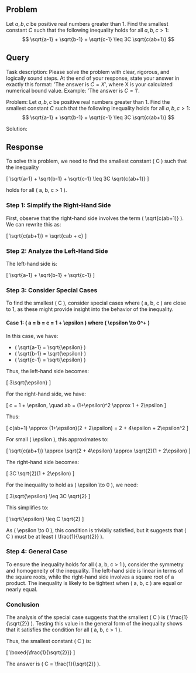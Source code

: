 ## Problem

Let $a, b, c$ be positive real numbers greater than 1. Find the smallest constant $C$ such that the following inequality holds for all $a, b, c > 1$:
$$
\sqrt{a-1} + \sqrt{b-1} + \sqrt{c-1} \leq 3C \sqrt{c(ab+1)}
$$

## Query

Task description: Please solve the problem with clear, rigorous, and logically sound steps. At the end of your response, state your answer in exactly this format: 'The answer is $C=X$', where X is your calculated numerical bound value. Example: 'The answer is $C=1$'.

Problem: Let $a, b, c$ be positive real numbers greater than 1. Find the smallest constant $C$ such that the following inequality holds for all $a, b, c > 1$:
$$
\sqrt{a-1} + \sqrt{b-1} + \sqrt{c-1} \leq 3C \sqrt{c(ab+1)}
$$

Solution:

## Response

To solve this problem, we need to find the smallest constant \( C \) such that the inequality

\[
\sqrt{a-1} + \sqrt{b-1} + \sqrt{c-1} \leq 3C \sqrt{c(ab+1)}
\]

holds for all \( a, b, c > 1 \).

### Step 1: Simplify the Right-Hand Side

First, observe that the right-hand side involves the term \( \sqrt{c(ab+1)} \). We can rewrite this as:

\[
\sqrt{c(ab+1)} = \sqrt{cab + c}
\]

### Step 2: Analyze the Left-Hand Side

The left-hand side is:

\[
\sqrt{a-1} + \sqrt{b-1} + \sqrt{c-1}
\]

### Step 3: Consider Special Cases

To find the smallest \( C \), consider special cases where \( a, b, c \) are close to 1, as these might provide insight into the behavior of the inequality.

#### Case 1: \( a = b = c = 1 + \epsilon \) where \( \epsilon \to 0^+ \)

In this case, we have:

- \( \sqrt{a-1} = \sqrt{\epsilon} \)
- \( \sqrt{b-1} = \sqrt{\epsilon} \)
- \( \sqrt{c-1} = \sqrt{\epsilon} \)

Thus, the left-hand side becomes:

\[
3\sqrt{\epsilon}
\]

For the right-hand side, we have:

\[
c = 1 + \epsilon, \quad ab = (1+\epsilon)^2 \approx 1 + 2\epsilon
\]

Thus:

\[
c(ab+1) \approx (1+\epsilon)(2 + 2\epsilon) = 2 + 4\epsilon + 2\epsilon^2
\]

For small \( \epsilon \), this approximates to:

\[
\sqrt{c(ab+1)} \approx \sqrt{2 + 4\epsilon} \approx \sqrt{2}(1 + 2\epsilon)
\]

The right-hand side becomes:

\[
3C \sqrt{2}(1 + 2\epsilon)
\]

For the inequality to hold as \( \epsilon \to 0 \), we need:

\[
3\sqrt{\epsilon} \leq 3C \sqrt{2}
\]

This simplifies to:

\[
\sqrt{\epsilon} \leq C \sqrt{2}
\]

As \( \epsilon \to 0 \), this condition is trivially satisfied, but it suggests that \( C \) must be at least \( \frac{1}{\sqrt{2}} \).

### Step 4: General Case

To ensure the inequality holds for all \( a, b, c > 1 \), consider the symmetry and homogeneity of the inequality. The left-hand side is linear in terms of the square roots, while the right-hand side involves a square root of a product. The inequality is likely to be tightest when \( a, b, c \) are equal or nearly equal.

### Conclusion

The analysis of the special case suggests that the smallest \( C \) is \( \frac{1}{\sqrt{2}} \). Testing this value in the general form of the inequality shows that it satisfies the condition for all \( a, b, c > 1 \).

Thus, the smallest constant \( C \) is:

\[
\boxed{\frac{1}{\sqrt{2}}}
\]

The answer is \( C = \frac{1}{\sqrt{2}} \).